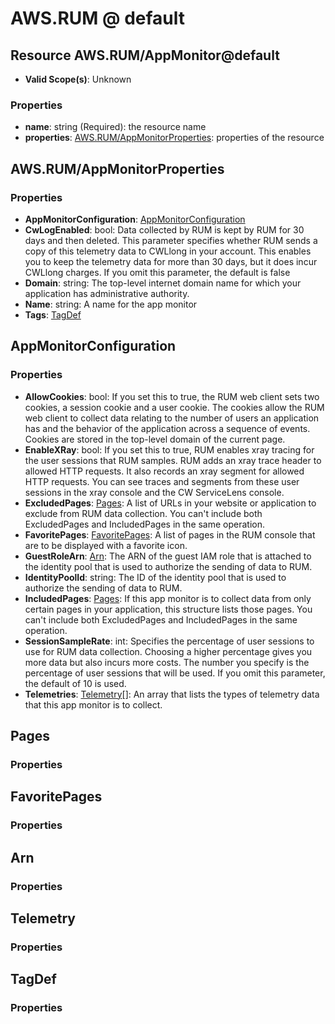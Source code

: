 # AWS.RUM @ default

## Resource AWS.RUM/AppMonitor@default
* **Valid Scope(s)**: Unknown
### Properties
* **name**: string (Required): the resource name
* **properties**: [AWS.RUM/AppMonitorProperties](#awsrumappmonitorproperties): properties of the resource

## AWS.RUM/AppMonitorProperties
### Properties
* **AppMonitorConfiguration**: [AppMonitorConfiguration](#appmonitorconfiguration)
* **CwLogEnabled**: bool: Data collected by RUM is kept by RUM for 30 days and then deleted. This parameter specifies whether RUM sends a copy of this telemetry data to CWLlong in your account. This enables you to keep the telemetry data for more than 30 days, but it does incur CWLlong charges. If you omit this parameter, the default is false
* **Domain**: string: The top-level internet domain name for which your application has administrative authority.
* **Name**: string: A name for the app monitor
* **Tags**: [TagDef](#tagdef)

## AppMonitorConfiguration
### Properties
* **AllowCookies**: bool: If you set this to true, the RUM web client sets two cookies, a session cookie and a user cookie. The cookies allow the RUM web client to collect data relating to the number of users an application has and the behavior of the application across a sequence of events. Cookies are stored in the top-level domain of the current page.
* **EnableXRay**: bool: If you set this to true, RUM enables xray tracing for the user sessions that RUM samples. RUM adds an xray trace header to allowed HTTP requests. It also records an xray segment for allowed HTTP requests. You can see traces and segments from these user sessions in the xray console and the CW ServiceLens console.
* **ExcludedPages**: [Pages](#pages): A list of URLs in your website or application to exclude from RUM data collection. You can't include both ExcludedPages and IncludedPages in the same operation.
* **FavoritePages**: [FavoritePages](#favoritepages): A list of pages in the RUM console that are to be displayed with a favorite icon.
* **GuestRoleArn**: [Arn](#arn): The ARN of the guest IAM role that is attached to the identity pool that is used to authorize the sending of data to RUM.
* **IdentityPoolId**: string: The ID of the identity pool that is used to authorize the sending of data to RUM.
* **IncludedPages**: [Pages](#pages): If this app monitor is to collect data from only certain pages in your application, this structure lists those pages. You can't include both ExcludedPages and IncludedPages in the same operation.
* **SessionSampleRate**: int: Specifies the percentage of user sessions to use for RUM data collection. Choosing a higher percentage gives you more data but also incurs more costs. The number you specify is the percentage of user sessions that will be used. If you omit this parameter, the default of 10 is used.
* **Telemetries**: [Telemetry](#telemetry)[]: An array that lists the types of telemetry data that this app monitor is to collect.

## Pages
### Properties

## FavoritePages
### Properties

## Arn
### Properties

## Telemetry
### Properties

## TagDef
### Properties

